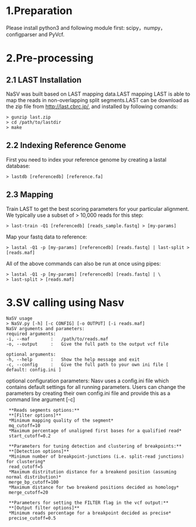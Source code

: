 # 1.Preparation
Please install python3 and following module first: scipy，numpy，configparser and PyVcf.

# 2.Pre-processing
## 2.1 LAST Installation
NaSV was built based on LAST mapping data.LAST mapping
LAST is able to map the reads in non-overlapping split segments.LAST can be download as the zip file from http://last.cbrc.jp/, and installed 
by following comands:

```
> gunzip last.zip
> cd /path/to/lastdir
> make
```

## 2.2 Indexing Reference Genome
First you need to index your reference genome by creating a lastal database:
```
> lastdb [referencedb] [reference.fa]
```

## 2.3 Mapping
Train LAST to get the best scoring parameters for your particular alignment. We typically use a subset of > 10,000 reads for this step:
```
> last-train -Q1 [referencedb] [reads_sample.fastq] > [my-params]
```

Map your fastq data to reference:
```
> lastal -Q1 -p [my-params] [referencedb] [reads.fastq] | last-split > [reads.maf]
```
All of the above commands can also be run at once using pipes:
```
> lastal -Q1 -p [my-params] [referencedb] [reads.fastq] | \
> last-split > [reads.maf]
```

# 3.SV calling using Nasv
```
NaSV usage
> NaSV.py [-h] [-c CONFIG] [-o OUTPUT] [-i reads.maf]
NaSV arguments and parameters:
required arguments:
-i, --maf        :   /path/to/reads.maf
-o, --output     :   Give the full path to the output vcf file

optional arguments:
-h, --help       :   Show the help message and exit
-c, --config     :   Give the full path to your own ini file [ default: config.ini ]
```

optional configuration parameters:
Nasv uses a config.ini file which contains default settings for all running parameters. Users can change the parameters by creating their own config.ini file and provide this as a command line argument [-c]
```
 **Reads segments options:**
 **[Filter options]**
 *Minimum mapping quality of the segment*
 mq_cutoff=10
 *Maximum percentage of unaligned first bases for a qualified read*
 start_cutoff=0.2

 **Parameters for tuning detection and clustering of breakpoints:**
 **[Detection options]**
 *Minimum number of breakpoint-junctions (i.e. split-read junctions) for clustering*
 read_cutoff=5
 *Maximum distritution distance for a breakend position (assuming normal distribution)*
 merge_bp_cutoff=100
 *Maximum distance for two breakend positions decided as homology*
 merge_cutoff=20

 **Parameters for setting the FILTER flag in the vcf output:**
 **[Output filter options]**
 *Minimum reads percentage for a breakpoint decided as precise*
 precise_cutoff=0.5
```
